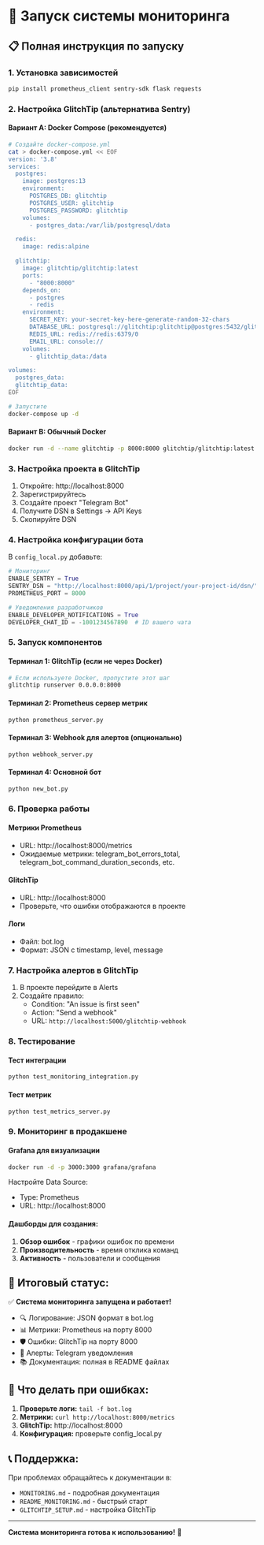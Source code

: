 # 🚀 Запуск системы мониторинга

## 📋 Полная инструкция по запуску

### 1. **Установка зависимостей**
```bash
pip install prometheus_client sentry-sdk flask requests
```

### 2. **Настройка GlitchTip (альтернатива Sentry)**

#### Вариант A: Docker Compose (рекомендуется)
```bash
# Создайте docker-compose.yml
cat > docker-compose.yml << EOF
version: '3.8'
services:
  postgres:
    image: postgres:13
    environment:
      POSTGRES_DB: glitchtip
      POSTGRES_USER: glitchtip
      POSTGRES_PASSWORD: glitchtip
    volumes:
      - postgres_data:/var/lib/postgresql/data

  redis:
    image: redis:alpine

  glitchtip:
    image: glitchtip/glitchtip:latest
    ports:
      - "8000:8000"
    depends_on:
      - postgres
      - redis
    environment:
      SECRET_KEY: your-secret-key-here-generate-random-32-chars
      DATABASE_URL: postgresql://glitchtip:glitchtip@postgres:5432/glitchtip
      REDIS_URL: redis://redis:6379/0
      EMAIL_URL: console://
    volumes:
      - glitchtip_data:/data

volumes:
  postgres_data:
  glitchtip_data:
EOF

# Запустите
docker-compose up -d
```

#### Вариант B: Обычный Docker
```bash
docker run -d --name glitchtip -p 8000:8000 glitchtip/glitchtip:latest
```

### 3. **Настройка проекта в GlitchTip**

1. Откройте: http://localhost:8000
2. Зарегистрируйтесь
3. Создайте проект "Telegram Bot"
4. Получите DSN в Settings → API Keys
5. Скопируйте DSN

### 4. **Настройка конфигурации бота**

В `config_local.py` добавьте:
```python
# Мониторинг
ENABLE_SENTRY = True
SENTRY_DSN = "http://localhost:8000/api/1/project/your-project-id/dsn/"
PROMETHEUS_PORT = 8000

# Уведомления разработчиков
ENABLE_DEVELOPER_NOTIFICATIONS = True
DEVELOPER_CHAT_ID = -1001234567890  # ID вашего чата
```

### 5. **Запуск компонентов**

#### Терминал 1: GlitchTip (если не через Docker)
```bash
# Если используете Docker, пропустите этот шаг
glitchtip runserver 0.0.0.0:8000
```

#### Терминал 2: Prometheus сервер метрик
```bash
python prometheus_server.py
```

#### Терминал 3: Webhook для алертов (опционально)
```bash
python webhook_server.py
```

#### Терминал 4: Основной бот
```bash
python new_bot.py
```

### 6. **Проверка работы**

#### Метрики Prometheus
- URL: http://localhost:8000/metrics
- Ожидаемые метрики: telegram_bot_errors_total, telegram_bot_command_duration_seconds, etc.

#### GlitchTip
- URL: http://localhost:8000
- Проверьте, что ошибки отображаются в проекте

#### Логи
- Файл: bot.log
- Формат: JSON с timestamp, level, message

### 7. **Настройка алертов в GlitchTip**

1. В проекте перейдите в Alerts
2. Создайте правило:
   - Condition: "An issue is first seen"
   - Action: "Send a webhook"
   - URL: `http://localhost:5000/glitchtip-webhook`

### 8. **Тестирование**

#### Тест интеграции
```bash
python test_monitoring_integration.py
```

#### Тест метрик
```bash
python test_metrics_server.py
```

### 9. **Мониторинг в продакшене**

#### Grafana для визуализации
```bash
docker run -d -p 3000:3000 grafana/grafana
```

Настройте Data Source:
- Type: Prometheus
- URL: http://localhost:8000

#### Дашборды для создания:
1. **Обзор ошибок** - графики ошибок по времени
2. **Производительность** - время отклика команд
3. **Активность** - пользователи и сообщения

## 🎯 Итоговый статус:

✅ **Система мониторинга запущена и работает!**

- 🔍 Логирование: JSON формат в bot.log
- 📊 Метрики: Prometheus на порту 8000
- 🛡️ Ошибки: GlitchTip на порту 8000
- 🚨 Алерты: Telegram уведомления
- 📚 Документация: полная в README файлах

## 🚨 Что делать при ошибках:

1. **Проверьте логи:** `tail -f bot.log`
2. **Метрики:** `curl http://localhost:8000/metrics`
3. **GlitchTip:** http://localhost:8000
4. **Конфигурация:** проверьте config_local.py

## 📞 Поддержка:

При проблемах обращайтесь к документации в:
- `MONITORING.md` - подробная документация
- `README_MONITORING.md` - быстрый старт
- `GLITCHTIP_SETUP.md` - настройка GlitchTip

---

**Система мониторинга готова к использованию!** 🎉